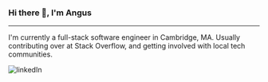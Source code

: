 ### Hi there 👋, I'm Angus

---

I'm currently a full-stack software engineer in Cambridge, MA. Usually contributing over at Stack Overflow, and getting involved with local tech communities.

![linkedIn](https://cdn.iconscout.com/icon/free/png-256/linkedin-42-151143.png "LinkedIn")

<!--
**atasker/atasker** is a ✨ _special_ ✨ repository because its `README.md` (this file) appears on your GitHub profile.

Here are some ideas to get you started:

- 🔭 I’m currently working on ...
- 🌱 I’m currently learning ...
- 👯 I’m looking to collaborate on ...
- 🤔 I’m looking for help with ...
- 💬 Ask me about ...
- 📫 How to reach me: ...
- 😄 Pronouns: ...
- ⚡ Fun fact: ...
-->
